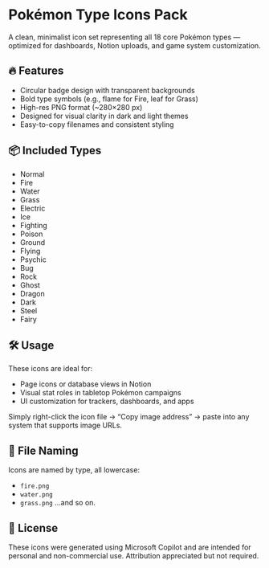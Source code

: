 # Pokémon Type Icons Pack

A clean, minimalist icon set representing all 18 core Pokémon types — optimized for dashboards, Notion uploads, and game system customization.

## 🔥 Features
- Circular badge design with transparent backgrounds
- Bold type symbols (e.g., flame for Fire, leaf for Grass)
- High-res PNG format (~280×280 px)
- Designed for visual clarity in dark and light themes
- Easy-to-copy filenames and consistent styling

## 📦 Included Types
- Normal
- Fire
- Water
- Grass
- Electric
- Ice
- Fighting
- Poison
- Ground
- Flying
- Psychic
- Bug
- Rock
- Ghost
- Dragon
- Dark
- Steel
- Fairy

## 🛠 Usage
These icons are ideal for:
- Page icons or database views in Notion
- Visual stat roles in tabletop Pokémon campaigns
- UI customization for trackers, dashboards, and apps

Simply right-click the icon file → “Copy image address” → paste into any system that supports image URLs.

## 📁 File Naming
Icons are named by type, all lowercase:
- `fire.png`
- `water.png`
- `grass.png`
...and so on.

## 📜 License
These icons were generated using Microsoft Copilot and are intended for personal and non-commercial use. Attribution appreciated but not required.

